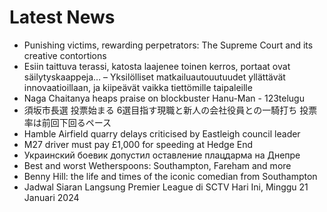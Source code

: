# Latest News
-  Punishing victims, rewarding perpetrators: The Supreme Court and its creative contortions
-  Esiin taittuva terassi, katosta laajenee toinen kerros, portaat ovat säilytyskaappeja… – Yksilölliset matkailuautouutuudet yllättävät innovaatioillaan, ja kiipeävät vaikka tiettömille taipaleille
-  Naga Chaitanya heaps praise on blockbuster Hanu-Man - 123telugu
-  須坂市長選 投票始まる 6選目指す現職と新人の会社役員との一騎打ち 投票率は前回下回るペース
-  Hamble Airfield quarry delays criticised by Eastleigh council leader
-  M27 driver must pay £1,000 for speeding at Hedge End
-  Украинский боевик допустил оставление плацдарма на Днепре
-  Best and worst Wetherspoons: Southampton, Fareham and more
-  Benny Hill: the life and times of the iconic comedian from Southampton
-  Jadwal Siaran Langsung Premier League di SCTV Hari Ini, Minggu 21 Januari 2024
